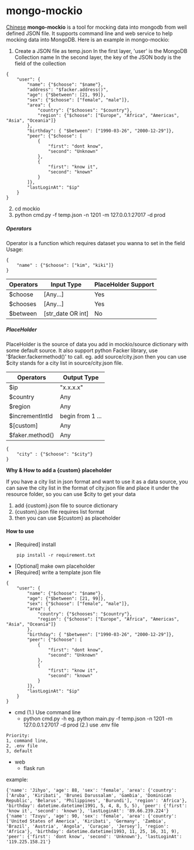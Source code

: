# mongo-mockio
[Chinese](./readme-zh.md)
**mongo-mockio** is a tool for mocking data into mongodb from well defined JSON file. It supports command line and web service to help mocking data into MongoDB.
Here is an example in mongo-mockio:

1. Create a JSON file as temp.json
In the first layer, 'user' is the MongoDB Collection name
In the second layer, the key of the JSON body is the field of the collection
```
{
    "user": {
        "name": {"$choose": "$name"},
        "address": "$facker.address()",
        "age": {"$between": [21, 99]},
        "sex": {"$choose": ["female", "male"]},
        "area": {        
            "country": {"$chooses": "$country"},
            "region": {"$choose": ["Europe", "Africa", "Americas", "Asia", "Oceania"]}
        },
        "birthday": { "$between": ["1990-03-26", "2000-12-29"]},
        "peer": {"$choose": [
            {
                "first": "dont know",
                "second": "Unknown"
            },
            {
                "first": "know it",
                "second": "known"
            }
        ]},
        "lastLoginAt": "$ip"
    }
}
```
2. cd mockio
3. python cmd.py -f temp.json -n 1201 -m 127.0.0.1:27017 -d prod

##### Operators

Operator is a function which requires dataset you wanna to set in the field
Usage: 
```
{
    "name" : {"$choose": ["kim", "kiki"]}
}
```

|   Operators |   Input Type      | PlaceHolder Support
|  ---------  | ----------------  | -------------------
|   $choose   |    [Any...]       |          Yes
|   $chooses  |    [Any...]       |          Yes
|   $between  | [str_date OR int] |           No


##### PlaceHolder

PlaceHolder is the source of data you add in mockio/source dictionary with some default source. It also support python Facker library, use '$facker.fackermethod()' to call.
eg. add source/city.json then you can use $city stands for a city list in source/city.json file.

|   Operators |      Output Type
|  ---------  | -----------------------------  
|    $ip      |     "x.x.x.x" | ["x.x.x.x"...]  
|    $country |     Any | [Any...]  
|    $region  |     Any | [Any...] 
|    $incrementIntId | begin from 1 ...  
|   $[custom] |     Any | [Any...]  
|   $faker.method() | Any

```
{
    "city" : {"$choose": "$city"}
}
```

**Why & How to add a {custom} placeholder**

If you have a city list in json format and want to use it as a data source, you can save the city list in the format of city.json file and place it under the resource folder, so you can use $city to get your data

1. add {custom}.json file to source dictionary
2. {custom}.json file requires list format
3. then you can use ${custom} as placeholder

#### How to use

- [Required] install
```
    pip install -r requirement.txt
```
- [Optional] make own placeholder
- [Required] write a template json file
```
{
    "user": {
        "name": {"$choose": "$name"},
        "age": {"$between": [21, 99]},
        "sex": {"$choose": ["female", "male"]},
        "area": {        
            "country": {"$chooses": "$country"},
            "region": {"$choose": ["Europe", "Africa", "Americas", "Asia", "Oceania"]}
        },
        "birthday": { "$between": ["1990-03-26", "2000-12-29"]},
        "peer": {"$choose": [
            {
                "first": "dont know",
                "second": "Unknown"
            },
            {
                "first": "know it",
                "second": "known"
            }
        ]},
        "lastLoginAt": "$ip"
    }
}
```
* cmd
(1.) Use command line
    - python cmd.py -h
eg. python main.py -f temp.json -n 1201 -m 127.0.0.1:27017 -d prod
(2.) use .env file
```
Priority: 
1, command line, 
2, .env file
3, default 
```
* web
    - flask run
    

example:
```
{'name': 'Jihyo', 'age': 88, 'sex': 'female', 'area': {'country': ['Aruba', 'Kiribati', 'Brunei Darussalam', 'Gambia', 'Dominican Republic', 'Belarus', 'Philippines', 'Burundi'], 'region': 'Africa'}, 'birthday': datetime.datetime(1991, 5, 4, 8, 5, 5), 'peer': {'first': 'know it', 'second': 'known'}, 'lastLoginAt': '89.66.239.224'}
{'name': 'Tzuyu', 'age': 90, 'sex': 'female', 'area': {'country': ['United States of America', 'Kiribati', 'Germany', 'Zambia', 'Brazil', 'Austria', 'Angola', 'Curaçao', 'Jersey'], 'region': 'Africa'}, 'birthday': datetime.datetime(1993, 11, 25, 16, 31, 9), 'peer': {'first': 'dont know', 'second': 'Unknown'}, 'lastLoginAt': '119.225.158.21'}
```




